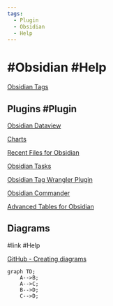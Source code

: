 ```yaml
---
tags:
  - Plugin
  - Obsidian
  - Help
---
```


# #Obsidian #Help 


[Obsidian Tags](https://help.obsidian.md/Editing+and+formatting/Tags)

## Plugins #Plugin 

[Obsidian Dataview](https://github.com/blacksmithgu/obsidian-dataview)

[Charts](https://charts.phib.ro/Meta/Charts/Charts+Documentation)

[Recent Files for Obsidian](https://github.com/tgrosinger/recent-files-obsidian)

[Obsidian Tasks](https://github.com/obsidian-tasks-group/obsidian-tasks)

[Obsidian Tag Wrangler Plugin](https://github.com/pjeby/tag-wrangler)

[Obsidian Commander](https://github.com/phibr0/obsidian-commander)

[Advanced Tables for Obsidian](https://github.com/tgrosinger/advanced-tables-obsidian)

## Diagrams 

#link #Help 

[GitHub - Creating diagrams](https://docs.github.com/en/get-started/writing-on-github/working-with-advanced-formatting/creating-diagrams)

```mermaid
graph TD;
    A-->B;
    A-->C;
    B-->D;
    C-->D;
```

